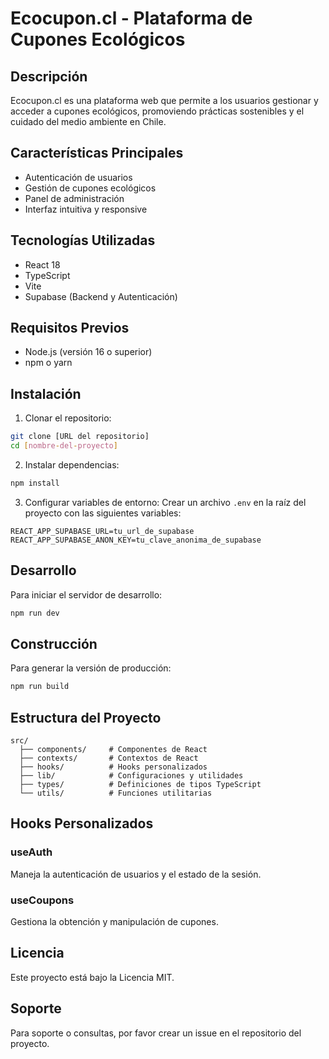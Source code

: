 # Ecocupon.cl - Plataforma de Cupones Ecológicos

## Descripción
Ecocupon.cl es una plataforma web que permite a los usuarios gestionar y acceder a cupones ecológicos, promoviendo prácticas sostenibles y el cuidado del medio ambiente en Chile.

## Características Principales
- Autenticación de usuarios
- Gestión de cupones ecológicos
- Panel de administración
- Interfaz intuitiva y responsive

## Tecnologías Utilizadas
- React 18
- TypeScript
- Vite
- Supabase (Backend y Autenticación)

## Requisitos Previos
- Node.js (versión 16 o superior)
- npm o yarn

## Instalación

1. Clonar el repositorio:
```bash
git clone [URL del repositorio]
cd [nombre-del-proyecto]
```

2. Instalar dependencias:
```bash
npm install
```

3. Configurar variables de entorno:
Crear un archivo `.env` en la raíz del proyecto con las siguientes variables:
```env
REACT_APP_SUPABASE_URL=tu_url_de_supabase
REACT_APP_SUPABASE_ANON_KEY=tu_clave_anonima_de_supabase
```

## Desarrollo

Para iniciar el servidor de desarrollo:
```bash
npm run dev
```

## Construcción

Para generar la versión de producción:
```bash
npm run build
```

## Estructura del Proyecto

```
src/
  ├── components/     # Componentes de React
  ├── contexts/       # Contextos de React
  ├── hooks/          # Hooks personalizados
  ├── lib/            # Configuraciones y utilidades
  ├── types/          # Definiciones de tipos TypeScript
  └── utils/          # Funciones utilitarias
```

## Hooks Personalizados

### useAuth
Maneja la autenticación de usuarios y el estado de la sesión.

### useCoupons
Gestiona la obtención y manipulación de cupones.

## Licencia
Este proyecto está bajo la Licencia MIT.

## Soporte
Para soporte o consultas, por favor crear un issue en el repositorio del proyecto.